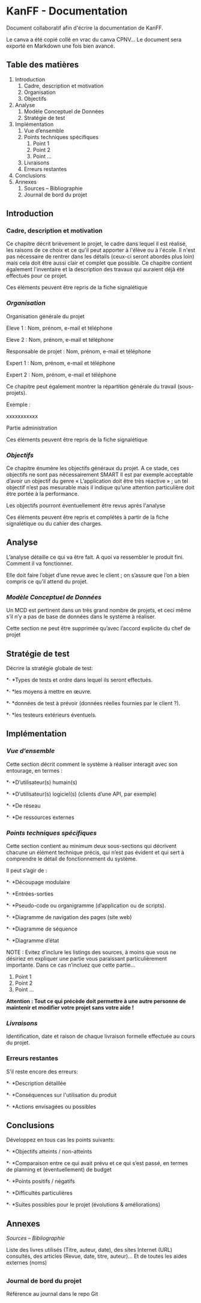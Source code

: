 # KanFF  - Documentation



Document collaboratif afin d'écrire la documentation de KanFF.



Le canva a été copié collé en vrac du canva CPNV... Le document sera exporté en Markdown une fois bien avancé.



## Table des matières

   1. Introduction
       1.   Cadre, description et motivation
       1.   Organisation
       1.   Objectifs
   1. Analyse
       1. Modèle Conceptuel de Données
       1. Stratégie de test
   1. Implémentation
       1. Vue d’ensemble
       1. Points techniques spécifiques
           1. Point 1
           1. Point 2
           1. Point …
       1. Livraisons
       1. Erreurs restantes
   1. Conclusions
   1. Annexes
       1. Sources – Bibliographie
       1. Journal de bord du projet


## Introduction



### Cadre, description et motivation

Ce chapitre décrit brièvement le projet, le cadre dans lequel il est réalisé, les raisons de ce choix et ce qu'il peut apporter à l'élève ou à l'école. Il n'est pas nécessaire de rentrer dans les détails (ceux-ci seront abordés plus loin) mais cela doit être aussi clair et complet que possible. Ce chapitre contient également l'inventaire et la description des travaux qui auraient déjà été effectués pour ce projet.

Ces éléments peuvent être repris de la fiche signalétique



### *Organisation*

Organisation générale du projet

Eleve 1 : Nom, prénom, e-mail et téléphone

Eleve 2 : Nom, prénom, e-mail et téléphone

Responsable de projet : Nom, prénom, e-mail et téléphone 

Expert 1 : Nom, prénom, e-mail et téléphone

Expert 2 : Nom, prénom, e-mail et téléphone

Ce chapitre peut également montrer la répartition générale du travail (sous-projets). 

Exemple :

 xxxxxxxxxxx

     

Partie administration

Ces éléments peuvent être repris de la fiche signalétique



### *Objectifs*

Ce chapitre énumère les objectifs généraux du projet. A ce stade, ces objectifs ne sont pas nécessairement SMART  Il est par exemple acceptable d’avoir un objectif du genre « L’application doit être très réactive » ; un tel objectif n’est pas mesurable mais il indique qu’une attention particulière doit être portée à la performance.

Les objectifs pourront éventuellement être revus après l'analyse

Ces éléments peuvent être repris et complétés à partir de la fiche signalétique ou du cahier des charges.

## 

## Analyse

L’analyse détaille ce qui va être fait. A quoi va ressembler le produit fini. Comment il va fonctionner.

Elle doit faire l’objet d’une revue avec le client ; on s’assure que l’on a bien compris ce qu’il attend du projet.



### *Modèle Conceptuel de Données*

Un MCD est pertinent dans un très grand nombre de projets, et ceci même s’il n’y a pas de base de données dans le système à réaliser.

Cette section ne peut être supprimée qu’avec l’accord explicite du chef de projet



## Stratégie de test

Décrire la stratégie globale de test: 

*·         *Types de tests et ordre dans lequel ils seront effectués.

*·         *les moyens à mettre en œuvre.

*·         *données de test à prévoir (données réelles fournies par le client ?).

*·         *les testeurs extérieurs éventuels.



## Implémentation

### *Vue d’ensemble*

Cette section décrit comment le système à réaliser interagit avec son entourage, en termes :

*·         *D’utilisateur(s) humain(s)

*·         *D’utilisateur(s) logiciel(s) (clients d’une API, par exemple)

*·         *De réseau

*·         *De ressources externes

### *Points techniques spécifiques*

Cette section contient au minimum deux sous-sections qui décrivent chacune un élément technique précis, qui n’est pas évident et qui sert à comprendre le détail de fonctionnement du système.

Il peut s’agir de :

*·         *Découpage modulaire

*·         *Entrées-sorties

*·         *Pseudo-code ou organigramme (d’application ou de scripts).

*·         *Diagramme de navigation des pages (site web)

*·         *Diagramme de séquence

*·         *Diagramme d’état

NOTE : Evitez d’inclure les listings des sources, à moins que vous ne désiriez en expliquer une partie vous paraissant particulièrement importante. Dans ce cas n’incluez que cette partie…

   1. Point 1
   1. Point 2
   1. Point …


**Attention : Tout ce qui précède doit permettre à une autre personne de maintenir et modifier votre projet sans votre aide !**

### *Livraisons*

Identification, date et raison de chaque livraison formelle effectuée au cours du projet.



### Erreurs restantes  

S'il reste encore des erreurs: 

*·         *Description détaillée

*·         *Conséquences sur l'utilisation du produit

*·         *Actions envisagées ou possibles



## Conclusions

Développez en tous cas les points suivants:

*·         *Objectifs atteints / non-atteints

*·         *Comparaison entre ce qui avait prévu et ce qui s’est passé, en termes de planning et (éventuellement) de budget

*·         *Points positifs / négatifs

*·         *Difficultés particulières

*·         *Suites possibles pour le projet (évolutions \& améliorations)



## Annexes

*Sources – Bibliographie*

Liste des livres utilisés (Titre, auteur, date), des sites Internet (URL) consultés, des articles (Revue, date, titre, auteur)… Et de toutes les aides externes (noms)   

## 

### Journal de bord du projet

Référence au journal dans le repo Git




